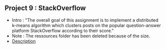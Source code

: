 ## Project 9 : StackOverflow

* Intro : "The overall goal of this assignment is to implement a distributed k-means algorithm which clusters posts on the popular question-answer platform StackOverflow according to their score."
* Note : The ressources folder has been deleted because of the size.
* [Description](http://lara.epfl.ch/w/parcon18:project9)

